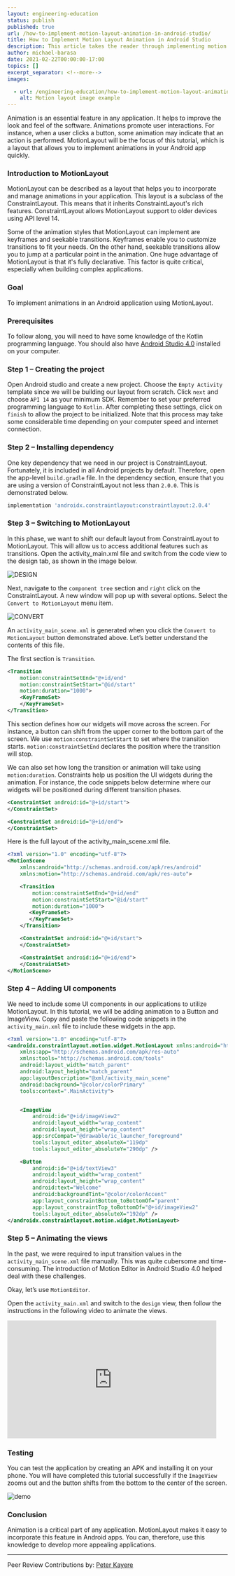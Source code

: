 ```yaml
---
layout: engineering-education
status: publish
published: true
url: /how-to-implement-motion-layout-animation-in-android-studio/
title: How to Implement Motion Layout Animation in Android Studio
description: This article takes the reader through implementing motion layout in android. Motion layout allows one to implement complex animations quickly.
author: michael-barasa
date: 2021-02-22T00:00:00-17:00
topics: []
excerpt_separator: <!--more-->
images:

  - url: /engineering-education/how-to-implement-motion-layout-animation-in-android-studio/hero.jpg
    alt: Motion layout image example
---
```

Animation is an essential feature in any application. It helps to improve the look and feel of the software. Animations promote user interactions. For instance, when a user clicks a button, some animation may indicate that an action is performed. MotionLayout will be the focus of this tutorial, which is a layout that allows you to implement animations in your Android app quickly.
<!--more-->
### Introduction to MotionLayout
MotionLayout can be described as a layout that helps you to incorporate and manage animations in your application. This layout is a subclass of the ConstraintLayout. This means that it inherits ConstraintLayout's rich features. ConstraintLayout allows MotionLayout support to older devices using API level 14. 

Some of the animation styles that MotionLayout can implement are keyframes and seekable transitions. Keyframes enable you to customize transitions to fit your needs. On the other hand, seekable transitions allow you to jump at a particular point in the animation. One huge advantage of MotionLayout is that it's fully declarative. This factor is quite critical, especially when building complex applications.

### Goal
To implement animations in an Android application using MotionLayout.

### Prerequisites
To follow along, you will need to have some knowledge of the Kotlin programming language. You should also have [Android Studio 4.0](https://developer.android.com/studio) installed on your computer.

### Step 1 – Creating the project
Open Android studio and create a new project. Choose the `Empty Activity` template since we will be building our layout from scratch. Click `next` and choose `API 14` as your minimum SDK. Remember to set your preferred programming language to `Kotlin`. After completing these settings, click on `finish` to allow the project to be initialized. Note that this process may take some considerable time depending on your computer speed and internet connection.

### Step 2 – Installing dependency
One key dependency that we need in our project is ConstraintLayout. Fortunately, it is included in all Android projects by default.
Therefore, open the app-level `build.gradle` file. In the dependency section, ensure that you are using a version of ConstraintLayout not less than `2.0.0`. This is demonstrated below.

```bash
implementation 'androidx.constraintlayout:constraintlayout:2.0.4'
```
### Step 3 – Switching to MotionLayout
In this phase, we want to shift our default layout from ConstraintLayout to MotionLayout. This will allow us to access additional features such as transitions. Open the activity_main.xml file and switch from the code view to the design tab, as shown in the image below.

![DESIGN](/engineering-education/how-to-implement-motion-layout-animation-in-android-studio/design.png)

Next, navigate to the `component tree` section and `right` click on the ConstraintLayout. A new window will pop up with several options. Select the `Convert to MotionLayout` menu item.

![CONVERT](/engineering-education/how-to-implement-motion-layout-animation-in-android-studio/convert.png)

An `activity_main_scene.xml` is generated when you click the `Convert to MotionLayout` button demonstrated above. Let’s better understand the contents of this file.

The first section is `Transition`.

```xml
<Transition
    motion:constraintSetEnd="@+id/end"
    motion:constraintSetStart="@id/start"
    motion:duration="1000">
    <KeyFrameSet>
    </KeyFrameSet>
</Transition>
```

This section defines how our widgets will move across the screen. For instance, a button can shift from the upper corner to the bottom part of the screen. We use `motion:constraintSetStart` to set where the transition starts. `motion:constraintSetEnd` declares the position where the transition will stop. 

We can also set how long the transition or animation will take using `motion:duration`. Constraints help us position the UI widgets during the animation. For instance, the code snippets below determine where our widgets will be positioned during different transition phases.

```xml
<ConstraintSet android:id="@+id/start">
</ConstraintSet>

<ConstraintSet android:id="@+id/end">
</ConstraintSet>
```

Here is the full layout of the activity_main_scene.xml file.

```xml
<?xml version="1.0" encoding="utf-8"?>
<MotionScene
    xmlns:android="http://schemas.android.com/apk/res/android"
    xmlns:motion="http://schemas.android.com/apk/res-auto">

    <Transition
        motion:constraintSetEnd="@+id/end"
        motion:constraintSetStart="@id/start"
        motion:duration="1000">
       <KeyFrameSet>
       </KeyFrameSet>
    </Transition>

    <ConstraintSet android:id="@+id/start">
    </ConstraintSet>

    <ConstraintSet android:id="@+id/end">
    </ConstraintSet>
</MotionScene>
```

### Step 4 – Adding UI components
We need to include some UI components in our applications to utilize MotionLayout. In this tutorial, we will be adding animation to a Button and ImageView. Copy and paste the following code snippets in the `activity_main.xml` file to include these widgets in the app.

```xml
<?xml version="1.0" encoding="utf-8"?>
<androidx.constraintlayout.motion.widget.MotionLayout xmlns:android="http://schemas.android.com/apk/res/android"
    xmlns:app="http://schemas.android.com/apk/res-auto"
    xmlns:tools="http://schemas.android.com/tools"
    android:layout_width="match_parent"
    android:layout_height="match_parent"
    app:layoutDescription="@xml/activity_main_scene"
    android:background="@color/colorPrimary"
    tools:context=".MainActivity">


    <ImageView
        android:id="@+id/imageView2"
        android:layout_width="wrap_content"
        android:layout_height="wrap_content"
        app:srcCompat="@drawable/ic_launcher_foreground"
        tools:layout_editor_absoluteX="119dp"
        tools:layout_editor_absoluteY="290dp" />

    <Button
        android:id="@+id/textView3"
        android:layout_width="wrap_content"
        android:layout_height="wrap_content"
        android:text="Welcome"
        android:backgroundTint="@color/colorAccent"
        app:layout_constraintBottom_toBottomOf="parent"
        app:layout_constraintTop_toBottomOf="@+id/imageView2"
        tools:layout_editor_absoluteX="192dp" />
</androidx.constraintlayout.motion.widget.MotionLayout>
```

### Step 5 – Animating the views
In the past, we were required to input transition values in the `activity_main_scene.xml` file manually. This was quite cubersome and time-consuming. The introduction of Motion Editor in Android Studio 4.0 helped deal with these challenges.

Okay, let’s use `MotionEditor`.

Open the `activity_main.xml` and switch to the `design` view, then follow the instructions in the following video to animate the views.

<iframe width="478" height="269" src="https://www.youtube.com/embed/h5VVlmBvPGE" frameborder="0" allow="accelerometer; autoplay; clipboard-write; encrypted-media; gyroscope; picture-in-picture" allowfullscreen></iframe>

### Testing
You can test the application by creating an APK and installing it on your phone. You will have completed this tutorial successfully if the `ImageView` zooms out and the button shifts from the bottom to the center of the screen.

![demo](/engineering-education/how-to-implement-motion-layout-animation-in-android-studio/demo.gif)

### Conclusion
Animation is a critical part of any application. MotionLayout makes it easy to incorporate this feature in Android apps. You can, therefore, use this knowledge to develop more appealing applications.

---
Peer Review Contributions by: [Peter Kayere](/engineering-education/authors/peter-kayere/)
